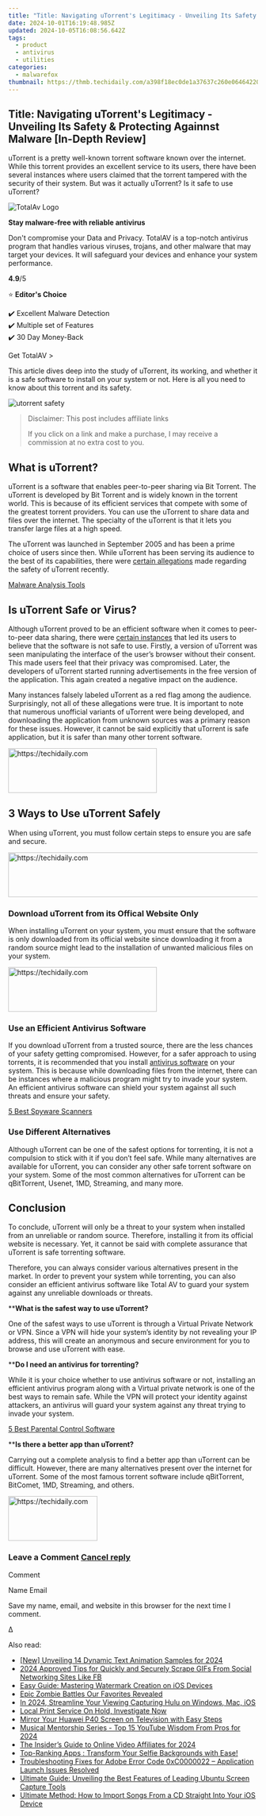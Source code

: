```yaml
---
title: "Title: Navigating uTorrent's Legitimacy - Unveiling Its Safety & Protecting Againnst Malware [In-Depth Review]"
date: 2024-10-01T16:19:48.985Z
updated: 2024-10-05T16:08:56.642Z
tags:
  - product
  - antivirus
  - utilities
categories:
  - malwarefox
thumbnail: https://thmb.techidaily.com/a398f18ec0de1a37637c260e06464220af2d995e8ad26b4b76b8430c1741deb5.jpg
---
```


## Title: Navigating uTorrent's Legitimacy - Unveiling Its Safety & Protecting Againnst Malware [In-Depth Review]

uTorrent is a pretty well-known torrent software known over the internet. While this torrent provides an excellent service to its users, there have been several instances where users claimed that the torrent tampered with the security of their system. But was it actually uTorrent? Is it safe to use uTorrent?

![TotalAv Logo](https://www.malwarefox.com/wp-content/uploads/2024/02/totalav-svg.webp "totalav-svg")

**Stay malware-free with reliable antivirus**

Don't compromise your Data and Privacy. TotalAV is a top-notch antivirus program that handles various viruses, trojans, and other malware that may target your devices. It will safeguard your devices and enhance your system performance.

**4.9**/5

⭐ **Editor's Choice**

✔️ Excellent Malware Detection  
✔️ Multiple set of Features  
✔️ 30 Day Money-Back

[](https://tools.techidaily.com/malwarefox/products/) Get TotalAV > 

This article dives deep into the study of uTorrent, its working, and whether it is a safe software to install on your system or not. Here is all you need to know about this torrent and its safety.

![utorrent safety](https://www.malwarefox.com/wp-content/uploads/2023/07/utorrent-safety.webp)

>  Disclaimer: This post includes affiliate links
>
>  If you click on a link and make a purchase, I may receive a commission at no extra cost to you.
>

## What is uTorrent?

uTorrent is a software that enables peer-to-peer sharing via Bit Torrent. The uTorrent is developed by Bit Torrent and is widely known in the torrent world. This is because of its efficient services that compete with some of the greatest torrent providers. You can use the uTorrent to share data and files over the internet. The specialty of the uTorrent is that it lets you transfer large files at a high speed.

The uTorrent was launched in September 2005 and has been a prime choice of users since then. While uTorrent has been serving its audience to the best of its capabilities, there were [certain allegations](https://torrentfreak.com/utorrent-continues-to-be-flagged-as-severe-threat-and-its-not-alone-210318/) made regarding the safety of uTorrent recently.

[Malware Analysis Tools](https://tools.techidaily.com/malwarefox/products/)

## Is uTorrent Safe or Virus?

Although uTorrent proved to be an efficient software when it comes to peer-to-peer data sharing, there were [certain instances](https://www.extremetech.com/computing/200602-utorrent-accused-of-bundling-cryptocurrency-malware-with-popular-bittorrent-client) that led its users to believe that the software is not safe to use. Firstly, a version of uTorrent was seen manipulating the interface of the user’s browser without their consent. This made users feel that their privacy was compromised. Later, the developers of uTorrent started running advertisements in the free version of the application. This again created a negative impact on the audience. 

Many instances falsely labeled uTorrent as a red flag among the audience. Surprisingly, not all of these allegations were true. It is important to note that numerous unofficial variants of uTorrent were being developed, and downloading the application from unknown sources was a primary reason for these issues. However, it cannot be said explicitly that uTorrent is safe application, but it is safer than many other torrent software. 

<!-- affiliate ads begin -->
<a href="https://wigfever.sjv.io/c/5597632/1995803/22899" target="_top" id="1995803">
  <img src="//a.impactradius-go.com/display-ad/22899-1995803" border="0" alt="https://techidaily.com" width="300" height="90"/>
</a>
<img height="0" width="0" src="https://wigfever.sjv.io/i/5597632/1995803/22899" style="position:absolute;visibility:hidden;" border="0" />
<!-- affiliate ads end -->

## 3 Ways to Use uTorrent Safely

When using uTorrent, you must follow certain steps to ensure you are safe and secure.

<!-- affiliate ads begin -->
<a href="https://appsumo.8odi.net/c/5597632/2118326/7443" target="_top" id="2118326">
  <img src="//a.impactradius-go.com/display-ad/7443-2118326" border="0" alt="https://techidaily.com" width="728" height="90"/>
</a>
<img height="0" width="0" src="https://appsumo.8odi.net/i/5597632/2118326/7443" style="position:absolute;visibility:hidden;" border="0" />
<!-- affiliate ads end -->

### Download uTorrent from its Offical Website Only

When installing uTorrent on your system, you must ensure that the software is only downloaded from its official website since downloading it from a random source might lead to the installation of unwanted malicious files on your system.

<!-- affiliate ads begin -->
<a href="https://laganoo.pxf.io/c/5597632/1521325/16446" target="_top" id="1521325">
  <img src="//a.impactradius-go.com/display-ad/16446-1521325" border="0" alt="https://techidaily.com" width="300" height="90"/>
</a>
<img height="0" width="0" src="https://laganoo.pxf.io/i/5597632/1521325/16446" style="position:absolute;visibility:hidden;" border="0" />
<!-- affiliate ads end -->

### Use an Efficient Antivirus Software

If you download uTorrent from a trusted source, there are the less chances of your safety getting compromised. However, for a safer approach to using torrents, it is recommended that you install [antivirus software](https://tools.techidaily.com/malwarefox/products/) on your system. This is because while downloading files from the internet, there can be instances where a malicious program might try to invade your system. An efficient antivirus software can shield your system against all such threats and ensure your safety.

[5 Best Spyware Scanners](https://tools.techidaily.com/malwarefox/products/)

### Use Different Alternatives

Although uTorrent can be one of the safest options for torrenting, it is not a compulsion to stick with it if you don’t feel safe. While many alternatives are available for uTorrent, you can consider any other safe torrent software on your system. Some of the most common alternatives for uTorrent can be qBitTorrent, Usenet, 1MD, Streaming, and many more. 

## Conclusion

To conclude, uTorrent will only be a threat to your system when installed from an unreliable or random source. Therefore, installing it from its official website is necessary. Yet, it cannot be said with complete assurance that uTorrent is safe torrenting software. 

Therefore, you can always consider various alternatives present in the market. In order to prevent your system while torrenting, you can also consider an efficient antivirus software like Total AV to guard your system against any unreliable downloads or threats.

****What is the safest way to use uTorrent?** 

One of the safest ways to use uTorrent is through a Virtual Private Network or VPN. Since a VPN will hide your system’s identity by not revealing your IP address, this will create an anonymous and secure environment for you to browse and use uTorrent with ease.  

****Do I need an antivirus for torrenting?** 

While it is your choice whether to use antivirus software or not, installing an efficient antivirus program along with a Virtual private network is one of the best ways to remain safe. While the VPN will protect your identity against attackers, an antivirus will guard your system against any threat trying to invade your system.

[5 Best Parental Control Software](https://tools.techidaily.com/malwarefox/products/)

****Is there a better app than uTorrent?** 

Carrying out a complete analysis to find a better app than uTorrent can be difficult. However, there are many alternatives present over the internet for uTorrent. Some of the most famous torrent software include qBitTorrent, BitComet, 1MD, Streaming, and others.

<!-- affiliate ads begin -->
<a href="https://aligracehair.sjv.io/c/5597632/2135397/19272" target="_top" id="2135397">
  <img src="//a.impactradius-go.com/display-ad/19272-2135397" border="0" alt="https://techidaily.com" width="180" height="90"/>
</a>
<img height="0" width="0" src="https://aligracehair.sjv.io/i/5597632/2135397/19272" style="position:absolute;visibility:hidden;" border="0" />
<!-- affiliate ads end -->

### Leave a Comment [Cancel reply](https://tools.techidaily.com/malwarefox/products/)

Comment

Name Email 

Save my name, email, and website in this browser for the next time I comment.

Δ

<ins class="adsbygoogle"
     style="display:block"
     data-ad-format="autorelaxed"
     data-ad-client="ca-pub-7571918770474297"
     data-ad-slot="1223367746"></ins>

<ins class="adsbygoogle"
     style="display:block"
     data-ad-client="ca-pub-7571918770474297"
     data-ad-slot="8358498916"
     data-ad-format="auto"
     data-full-width-responsive="true"></ins>

<span class="atpl-alsoreadstyle">Also read:</span>
<div><ul>
<li><a href="https://fox-friendly.techidaily.com/new-unveiling-14-dynamic-text-animation-samples-for-2024/"><u>[New] Unveiling 14 Dynamic Text Animation Samples for 2024</u></a></li>
<li><a href="https://facebook-clips.techidaily.com/2024-approved-tips-for-quickly-and-securely-scrape-gifs-from-social-networking-sites-like-fb/"><u>2024 Approved Tips for Quickly and Securely Scrape GIFs From Social Networking Sites Like FB</u></a></li>
<li><a href="https://win-exclusive.techidaily.com/easy-guide-mastering-watermark-creation-on-ios-devices/"><u>Easy Guide: Mastering Watermark Creation on iOS Devices</u></a></li>
<li><a href="https://remote-screen-capture.techidaily.com/epic-zombie-battles-our-favorites-revealed/"><u>Epic Zombie Battles Our Favorites Revealed</u></a></li>
<li><a href="https://video-screen-grab.techidaily.com/in-2024-streamline-your-viewing-capturing-hulu-on-windows-mac-ios/"><u>In 2024, Streamline Your Viewing Capturing Hulu on Windows, Mac, iOS</u></a></li>
<li><a href="https://printer-issues.techidaily.com/local-print-service-on-hold-investigate-now/"><u>Local Print Service On Hold, Investigate Now</u></a></li>
<li><a href="https://win-exclusive.techidaily.com/mirror-your-huawei-p40-screen-on-television-with-easy-steps/"><u>Mirror Your Huawei P40 Screen on Television with Easy Steps</u></a></li>
<li><a href="https://youtube-webster.techidaily.com/al-mentorship-series-top-15-youtube-wisdom-from-pros-for-2024/"><u>Musical Mentorship Series - Top 15 YouTube Wisdom From Pros for 2024</u></a></li>
<li><a href="https://youtube-sure.techidaily.com/nsiders-guide-to-online-video-affiliates-for-2024/"><u>The Insider’s Guide to Online Video Affiliates for 2024</u></a></li>
<li><a href="https://win-exclusive.techidaily.com/top-ranking-apps-transform-your-selfie-backgrounds-with-ease/"><u>Top-Ranking Apps : Transform Your Selfie Backgrounds with Ease!</u></a></li>
<li><a href="https://win-able.techidaily.com/troubleshooting-fixes-for-adobe-error-code-0xc0000022-application-launch-issues-resolved/"><u>Troubleshooting Fixes for Adobe Error Code 0xC0000022 – Application Launch Issues Resolved</u></a></li>
<li><a href="https://win-exclusive.techidaily.com/ultimate-guide-unveiling-the-best-features-of-leading-ubuntu-screen-capture-tools/"><u>Ultimate Guide: Unveiling the Best Features of Leading Ubuntu Screen Capture Tools</u></a></li>
<li><a href="https://win-exclusive.techidaily.com/ultimate-method-how-to-import-songs-from-a-cd-straight-into-your-ios-device/"><u>Ultimate Method: How to Import Songs From a CD Straight Into Your iOS Device</u></a></li>
</ul></div>

